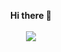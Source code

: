 
<p align="center">
 <b> Hi there 👋 </b>
  <br><br>
  <img src="https://media.giphy.com/media/Wj7lNjMNDxSmc/giphy.gif">
</p>





<!--
**arianaomi/arianaomi** is a ✨ _special_ ✨ repository because its `README.md` (this file) appears on your GitHub profile.

Here are some ideas to get you started:

- 🔭 I’m currently working on ...
- 🌱 I’m currently learning ...
- 👯 I’m looking to collaborate on ...
- 🤔 I’m looking for help with ...
- 💬 Ask me about ...
- 📫 How to reach me: ...
- 😄 Pronouns: ...
- ⚡ Fun fact: ...
-->
